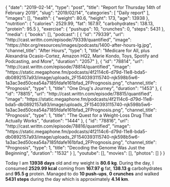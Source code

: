 {
    "date": "2019-02-14",
    "type": "post",
    "title": "Report for Thursday 14th of February 2019",
    "slug": "2019\/02\/14",
    "categories": [
        "Daily report"
    ],
    "images": [],
    "health": {
        "weight": 80.6,
        "height": 173,
        "age": 13938
    },
    "nutrition": {
        "calories": 2529.99,
        "fat": 167.97,
        "carbohydrates": 138.13,
        "protein": 95.5
    },
    "exercise": {
        "pushups": 10,
        "crunches": 0,
        "steps": 5431
    },
    "media": {
        "books": [],
        "podcast": [
            {
                "id": "79339",
                "url": "http:\/\/cast.writtn.com\/episode\/79339\/quantified",
                "image": "https:\/\/hbr.org\/resources\/images\/podcasts\/1400-after-hours-lg.jpg",
                "channel_title": "After Hours",
                "type": 1,
                "title": "Medicare for All, plus Alexandria Ocasio-Cortez, Amazon HQ2, Marie Kondo, Toys, Spotify and Podcasting, and More",
                "duration": "2057"
            },
            {
                "id": "78814",
                "url": "http:\/\/cast.writtn.com\/episode\/78814\/quantified",
                "image": "https:\/\/static.megaphone.fm\/podcasts\/4f2114c6-d79d-11e8-bda5-db0892157a93\/image\/uploads_2F1540393115740-njk598b5w6-1a3ac3ed50cea54a7185fdafe161bfad_2FPrognosis.png",
                "channel_title": "Prognosis",
                "type": 1,
                "title": "One Drug's Journey",
                "duration": "1453"
            },
            {
                "id": "78815",
                "url": "http:\/\/cast.writtn.com\/episode\/78815\/quantified",
                "image": "https:\/\/static.megaphone.fm\/podcasts\/4f2114c6-d79d-11e8-bda5-db0892157a93\/image\/uploads_2F1540393115740-njk598b5w6-1a3ac3ed50cea54a7185fdafe161bfad_2FPrognosis.png",
                "channel_title": "Prognosis",
                "type": 1,
                "title": "The Quest for a Weight-Loss Drug That Actually Works",
                "duration": "1444"
            },
            {
                "id": "78816",
                "url": "http:\/\/cast.writtn.com\/episode\/78816\/quantified",
                "image": "https:\/\/static.megaphone.fm\/podcasts\/4f2114c6-d79d-11e8-bda5-db0892157a93\/image\/uploads_2F1540393115740-njk598b5w6-1a3ac3ed50cea54a7185fdafe161bfad_2FPrognosis.png",
                "channel_title": "Prognosis",
                "type": 1,
                "title": "Decoding the Genome Was Just the Beginning",
                "duration": "1532"
            }
        ],
        "youtube": [],
        "movies": [],
        "photos": []
    }
}

Today I am <strong>13938 days</strong> old and my weight is <strong>80.6 kg</strong>. During the day, I consumed <strong>2529.99 kcal</strong> coming from <strong>167.97 g</strong> fat, <strong>138.13 g</strong> carbohydrates and <strong>95.5 g</strong> protein. Managed to do <strong>10 push-ups</strong>, <strong>0 crunches</strong> and walked <strong>5431 steps</strong> during the day which is approximately <strong>4.14 km</strong>.